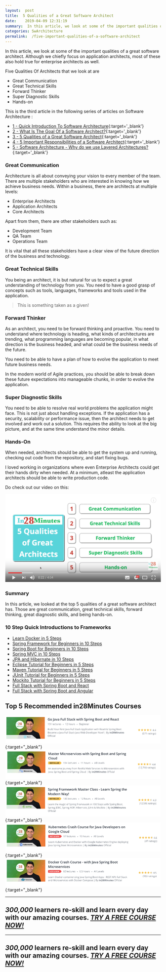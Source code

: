 ```yaml
---
layout:  post
title:  5 Qualities of a Great Software Architect
date:    2019-04-09 12:31:19
summary:  In this article, we look at some of the important qualities of a great software architect. While we focus on application architects, most of these are applicable for enterprise architects as well.
categories: SwArchitecture
permalink:  /five-important-qualities-of-a-software-architect
---
```


In this article, we look at some of the important qualities of a great software architect. Although we chiefly focus on application architects, most of these also hold true for enterprise architects as well.

Five Qualities Of Architects that we look at are
- Great Communication
- Great Technical Skills
- Forward Thinker
- Super Diagnostic Skills
- Hands-on

This is the third article in the following series of articles on Software Architecture :
- [1 - Quick Introduction To Software Architecture](/introduction-to-software-architecture){:target='_blank'}
- [2 - What Is The Goal Of a Software Architect?](/what-is-the-goal-of-an-software-architect){:target='_blank'}
- [3 - 5 Qualities of a Great Software Architect](/five-important-qualities-of-a-software-architect){:target='_blank'}
- [4 - 5 Important Responsibilities of a Software Architect](/five-important-responsibilities-of-a-software-architect){:target='_blank'}
- [5 - Software Architecture - Why do we use Layered Architectures?](/software-architecture-why-should-we-use-layered-architecture){:target='_blank'}

### Great Communication

Architecture is all about conveying your vision to every member of the team. There are multiple stakeholders who are interested in knowing how we achieve business needs. Within a business, there are architects at multiple levels:

* Enterprise Architects
* Application Architects
* Core Architects

Apart from them, there are other stakeholders such as:

* Development Team
* QA Team
* Operations Team

It is vital that all these stakeholders have a clear view of the future direction of the business and technology.

### Great Technical Skills

You being an architect, it is but natural for us to expect a great understanding of technology from you. You need to have a good grasp of concepts such as tools, languages, frameworks and tools used in the application. 

> This is something taken as a given!

### Forward Thinker

As an architect, you need to be forward thinking and proactive. You need to understand where technology is heading, what kinds of architectures are trending, what programming languages are becoming popular, in what direction is the business headed, and what could be the business needs of the future. 

You need to be able to have a plan of how to evolve the application to meet future business needs. 

In the modern world of Agile practices, you should be able to break down these future expectations into manageable chunks, in order to evolve the application.  

### Super Diagnostic Skills

You need to be able to resolve real world problems the application might face. This is not just about handling exceptions. If the application has a security, scalability or performance issue, then the architect needs to get involved and work out a solution. This requires the ability to look at the big picture, and at the same time understand the minor details. 

### Hands-On

When needed, architects should be able to get the system up and running, checking out code from the repository, and start fixing bugs. 

I loved working in organizations where even Enterprise Architects could get their hands dirty when needed. At a minimum, atleast the application architects should be able to write production code. 

Do check out our video on this:

[![image info](/images/Capture-043-01.png)](https://www.youtube.com/watch?v=M4A532ksLow)

### Summary

In this article, we looked at the top 5 qualities of a great software architect has. Those are great communication, great technical skills, forward thinking, great diagnostic skills, and being hands-on.



### 10 Step Quick Introductions to Frameworks

- [Learn Docker in 5 Steps](https://www.youtube.com/watch?v=Rt5G5Gj7RP0)
- [Spring Framework for Beginners in 10 Steps](https://courses.in28minutes.com/p/spring-framework-for-beginners)
- [Spring Boot for Beginners in 10 Steps](https://courses.in28minutes.com/p/spring-boot-for-beginners-in-10-steps)
- [Spring MVC in 10 Steps](https://www.youtube.com/watch?v=BjNhGaZDr0Y)
- [JPA and Hibernate in 10 Steps](https://courses.in28minutes.com/p/jpa-and-hibernate-tutorial-for-beginners-with-spring-boot)
- [Eclipse Tutorial for Beginners in 5 Steps](https://courses.in28minutes.com/p/eclipse-tutorial-for-beginners)
- [Maven Tutorial for Beginners in 5 Steps](https://courses.in28minutes.com/p/maven-tutorial-for-beginners-in-5-steps)
- [JUnit Tutorial for Beginners in 5 Steps](https://courses.in28minutes.com/p/junit-tutorial-for-beginners)
- [Mockito Tutorial for Beginners in 5 Steps](https://courses.in28minutes.com/p/mockito-for-beginner-in-5-steps)
- [Full Stack with Spring Boot and React](https://www.youtube.com/watch?v=SWXuXhZkNQc)
- [Full Stack with Spring Boot and Angular](https://www.youtube.com/watch?v=8ueiZf988qY)

## Top 5 Recommended in28Minutes Courses
[![Image](/images/Course-Go-Full-Stack-With-Spring-Boot-and-React.png "Go Full Stack with Spring Boot and React")](https://www.udemy.com/course/full-stack-application-with-spring-boot-and-react/?couponCode=NOVEMBER-2019){:target="_blank"}
[![Image](/images/Course-Master-Microservices-with-Spring-Boot-and-Spring-Cloud.png "Master Microservices with Spring Boot and Spring Cloud")](https://www.udemy.com/course/microservices-with-spring-boot-and-spring-cloud/?couponCode=NOVEMBER-2019){:target="_blank"}
[![Image](/images/Course-Spring-Framework-Master-Class---Beginner-to-Expert.png "Spring Master Class - Beginner to Expert")](https://www.udemy.com/course/spring-tutorial-for-beginners/?couponCode=NOVEMBER-2019){:target="_blank"}
[![Image](/images/Course-KubernetesCrashCourse.png "Kubernetes Crash Course for Java Spring Boot Developers")](https://www.udemy.com/course/kubernetes-crash-course-for-java-developers/?couponCode=NOVEMBER-2019){:target="_blank"}
[![Image](/images/Course-DockerCrashCourseForJavaSpringBootDevelopers.png "Docker Crash Course for Java Spring Boot Developers")](https://www.udemy.com/course/docker-course-with-java-and-spring-boot-for-beginners/?couponCode=NOVEMBER-2019){:target="_blank"}

---
***300,000*** learners re-skill and learn every day with our amazing courses. ***[TRY A FREE COURSE NOW!](https://rebrand.ly/in28minutes-try-free-course)***
---

---
***300,000*** learners re-skill and learn every day with our amazing courses. ***[TRY A FREE COURSE NOW!](https://rebrand.ly/in28minutes-try-free-course)***
---




